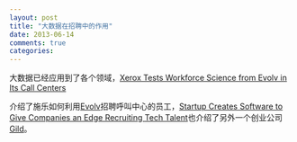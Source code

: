 ```yaml
---
layout: post
title: "大数据在招聘中的作用"
date: 2013-06-14
comments: true
categories: 
---
```

<p>大数据已经应用到了各个领域，<a href="http://www.technologyreview.com/news/514901/the-machine-readable-workforce/">Xerox Tests Workforce Science from Evolv in Its Call Centers</a></p><p>介绍了施乐如何利用<a href="http://www.evolvondemand.com/">Evolv</a>招聘呼叫中心的员工，<a href="http://www.technologyreview.com/news/511896/a-startup-that-scores-job-seekers-whether-they-know-it-or-not/">Startup Creates Software to Give Companies an Edge Recruiting Tech Talent</a>也介绍了另外一个创业公司<a href="http://www.gild.com/">Gild</a>。</p>